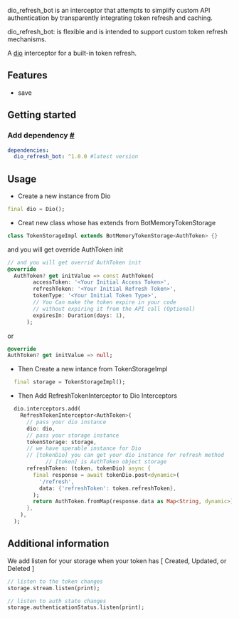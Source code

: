 dio_refresh_bot is an interceptor that attempts to simplify custom API authentication by transparently integrating token refresh and caching. 

dio_refresh_bot: is flexible and is intended to support custom token refresh mechanisms.

A [dio](https://pub.dev/packages/dio) interceptor for a built-in token refresh.

## Features

- save 

## Getting started

### Add dependency [#](https://pub.dev/packages/dio_refresh_bot#add-dependency)

```yaml
dependencies:
  dio_refresh_bot: ^1.0.0 #latest version
```

## Usage

- Create a new instance from Dio

```dart
final dio = Dio();
```

- Creat new class whose has extends from  BotMemoryTokenStorage<AuthToken>

```dart
class TokenStorageImpl extends BotMemoryTokenStorage<AuthToken> {}
```

and you will get override AuthToken init

```dart
// and you will get overrid AuthToken init
@override
  AuthToken? get initValue => const AuthToken(
        accessToken: '<Your Initial Access Token>',
        refreshToken: '<Your Initial Refresh Token>',
        tokenType: '<Your Initial Token Type>',
        // You Can make the token expire in your code
        // without expiring it from the API call (Optional)
        expiresIn: Duration(days: 1),
      );
```

or 

```dart
@override
AuthToken? get initValue => null;
```

- Then Create a new intance from TokenStorageImpl 

```dart
  final storage = TokenStorageImpl();
```

- Then Add RefreshTokenInterceptor to Dio Interceptors 

```dart
  dio.interceptors.add(
    RefreshTokenInterceptor<AuthToken>(
      // pass your dio instance 
      dio: dio,
      // pass your storage instance 
      tokenStorage: storage,
      // we have sperable instance for Dio
      // [tokenDio] you can get your dio instance for refresh method
			// [token] is AuthToken object storage
      refreshToken: (token, tokenDio) async {
        final response = await tokenDio.post<dynamic>(
          '/refresh',
          data: {'refreshToken': token.refreshToken},
        );
        return AuthToken.fromMap(response.data as Map<String, dynamic>);
      },
    ),
  );
```



## Additional information

We add listen for your storage when your token has [ Created, Updated, or Deleted ]

```dart
// listen to the token changes
storage.stream.listen(print);

// listen to auth state changes
storage.authenticationStatus.listen(print);
```
